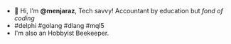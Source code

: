 - 👋 Hi, I’m **@menjaraz**, Tech savvy! Accountant by education but _fond of coding_
- #delphi #golang #dlang #mql5
- I'm also an Hobbyist Beekeeper.

<!---
menjaraz/menjaraz is a ✨ special ✨ repository because its `README.md` (this file) appears on your GitHub profile.
You can click the Preview link to take a look at your changes.
--->
